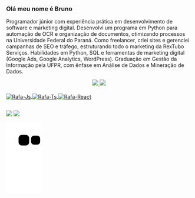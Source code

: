 ### Olá meu nome é **Bruno** 
Programador júnior com experiência prática em desenvolvimento de software e marketing digital. Desenvolvi um programa em Python para automação de OCR e organização de documentos, otimizando processos na Universidade Federal do Paraná. Como freelancer, criei sites e gerenciei campanhas de SEO e tráfego, estruturando todo o marketing da RexTubo Serviços. Habilidades em Python, SQL e ferramentas de marketing digital (Google Ads, Google Analytics, WordPress). Graduação em Gestão da Informação pela UFPR, com ênfase em Análise de Dados e Mineração de Dados.

<div align="center">
  <a href="https://github.com/Bruno-P-d-E">
  <img height="180em" src="https://github-readme-stats.vercel.app/api?username=Bruno-P-d-E&show_icons=true&theme=dark&include_all_commits=true&count_private=true"/>
  <img height="180em" src="https://github-readme-stats.vercel.app/api/top-langs/?username=Bruno-P-d-E&layout=compact&langs_count=7&theme=dark"/>
</div>
  
<div style="display: inline_block"><br>
  <img align="center" alt="Rafa-Js" height="40" width="150" src="https://img.shields.io/badge/MySQL-00000F?style=for-the-badge&logo=mysql&logoColor=white">
  <img align="center" alt="Rafa-Ts" height="40" width="180" src="https://img.shields.io/badge/PostgreSQL-316192?style=for-the-badge&logo=postgresql&logoColor=white">
  <img align="center" alt="Rafa-React" height="40" width="150" src="https://img.shields.io/badge/Python-3776AB?style=for-the-badge&logo=python&logoColor=white">
</div>
  
  ##
  
  <div> 
    
  <a href = "mailto:bruno.proenca.de.souza@outlook.com"><img src="https://img.shields.io/badge/Microsoft_Outlook-0078D4?style=for-the-badge&logo=microsoft-outlook&logoColor=white" target="_blank"></a>
  <a href="https://www.linkedin.com/in/rafaella-ballerini-45875016a" target="_blank"><img src="https://img.shields.io/badge/-LinkedIn-%230077B5?style=for-the-badge&logo=linkedin&logoColor=white" target="_blank"></a> 
 
  ![Snake animation](https://github.com/Bruno-P-d-E/Bruno-P-d-E/blob/output/github-contribution-grid-snake.svg)
 
</div>
